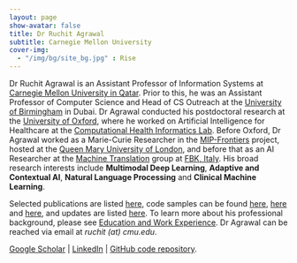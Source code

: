 ```yaml
---
layout: page
show-avatar: false
title: Dr Ruchit Agrawal
subtitle: Carnegie Mellon University
cover-img: 
  - "/img/bg/site_bg.jpg" : Rise
---
```


Dr Ruchit Agrawal is an Assistant Professor of Information Systems at [Carnegie Mellon University in Qatar](https://www.cmu.edu/). Prior to this, he was an Assistant Professor of Computer Science and Head of CS Outreach at the [University of Birmingham](https://www.birmingham.ac.uk/) in Dubai. Dr Agrawal conducted his postdoctoral research at the [University of Oxford](https://www.ox.ac.uk/), where he worked on Artificial Intelligence for Healthcare at the [Computational Health Informatics Lab](https://eng.ox.ac.uk/chi/). Before Oxford, Dr Agrawal worked as a Marie-Curie Researcher in the [MIP-Frontiers](https://mip-frontiers.eu/) project, hosted at the [Queen Mary University of London](https://www.qmul.ac.uk/), and before that as an AI Researcher at the [Machine Translation](https://ict.fbk.eu/units/hlt-mt/) group at [FBK, Italy](https://www.fbk.eu/en/). His broad research interests include **Multimodal Deep Learning**, **Adaptive and Contextual AI**, **Natural Language Processing** and **Clinical Machine Learning**. 

Selected publications are listed [here](/publications), code samples can be found [here](https://nbviewer.org/github/rragrawal/Deep-Learning-on-Chest-X-rays/blob/main/classifyLocalizeAttention.ipynb), [here](https://nbviewer.org/github/rragrawal/Deep-Learning-on-Chest-X-rays/blob/main/medicalImageCaptioning.ipynb) and [here](https://nbviewer.org/github/rragrawal/multimodalAlignment/blob/main/multiModalAlignment.ipynb), and updates are listed [here](/news). To learn more about his professional background, please see [Education and Work Experience](/background). 
Dr Agrawal can be reached via email at _ruchit (at) cmu.edu_. 

[Google Scholar](https://scholar.google.com/citations?user=2txekSkAAAAJ&hl=en) | [LinkedIn](https://www.linkedin.com/in/ruchit-agrawal/)  | [GitHub code repository](https://github.com/rragrawal).
